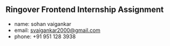 ## Ringover Frontend Internship Assignment

- name: sohan vaigankar
- email: svaigankar2000@gmail.com
- phone: +91 951 128 3938
